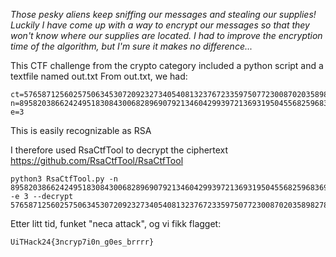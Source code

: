 *Those pesky aliens keep sniffing our messages and stealing our supplies! Luckily I have come up with a way to encrypt our messages so that they won't know where our supplies are located. I had to improve the encryption time of the algorithm, but I'm sure it makes no difference...*

This CTF challenge from the crypto category included a python script and a textfile named out.txt
From out.txt, we had:

```
ct=57658712560257506345307209232734054081323767233597507723008702035898278789548384723935034139308186066949701204483843752375649703532703492685103338043872168082311109941552055278050660578545960354881269337946173815116661528602465125
n=89582038662424951830843006828969079213460429939721369319504556825968369226125303255460589689423695924086875612008105143292013397753146586870477492125701555481442816074557418642915886548847527782954518899159694939208663335051472717434820974902352593268151293922554129896453479514341349118220353522967251208051
e=3
```

This is easily recognizable as RSA

I therefore used RsaCtfTool to decrypt the ciphertext
https://github.com/RsaCtfTool/RsaCtfTool

```
python3 RsaCtfTool.py -n 89582038662424951830843006828969079213460429939721369319504556825968369226125303255460589689423695924086875612008105143292013397753146586870477492125701555481442816074557418642915886548847527782954518899159694939208663335051472717434820974902352593268151293922554129896453479514341349118220353522967251208051 -e 3 --decrypt 57658712560257506345307209232734054081323767233597507723008702035898278789548384723935034139308186066949701204483843752375649703532703492685103338043872168082311109941552055278050660578545960354881269337946173815116661528602465125
```

Etter litt tid, funket "neca attack", og vi fikk flagget:

```
UiTHack24{3ncryp7i0n_g0es_brrrr}
```
